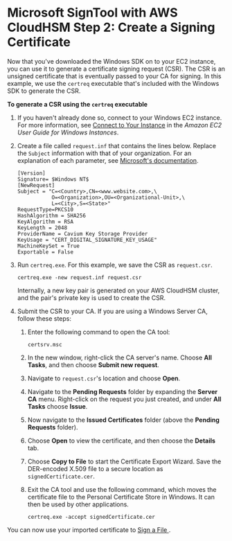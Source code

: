 # Microsoft SignTool with AWS CloudHSM Step 2: Create a Signing Certificate<a name="signtool-csr"></a>

Now that you've downloaded the Windows SDK on to your EC2 instance, you can use it to generate a certificate signing request \(CSR\)\. The CSR is an unsigned certificate that is eventually passed to your CA for signing\. In this example, we use the `certreq` executable that's included with the Windows SDK to generate the CSR\.

**To generate a CSR using the `certreq` executable**

1. If you haven't already done so, connect to your Windows EC2 instance\. For more information, see [Connect to Your Instance](https://docs.aws.amazon.com/AWSEC2/latest/WindowsGuide/EC2_GetStarted.html#ec2-connect-to-instance-windows) in the *Amazon EC2 User Guide for Windows Instances*\.

1. Create a file called `request.inf` that contains the lines below\. Replace the `Subject` information with that of your organization\. For an explanation of each parameter, see [Microsoft's documentation](https://docs.microsoft.com/en-us/windows-server/administration/windows-commands/certreq_1#BKMK_New)\.

   ```
   [Version]
   Signature= $Windows NT$
   [NewRequest]
   Subject = "C=<Country>,CN=<www.website.com>,\
              O=<Organization>,OU=<Organizational-Unit>,\
              L=<City>,S=<State>"
   RequestType=PKCS10
   HashAlgorithm = SHA256
   KeyAlgorithm = RSA
   KeyLength = 2048
   ProviderName = Cavium Key Storage Provider
   KeyUsage = "CERT_DIGITAL_SIGNATURE_KEY_USAGE"
   MachineKeySet = True
   Exportable = False
   ```

1. Run `certreq.exe`\. For this example, we save the CSR as `request.csr`\.

   ```
   certreq.exe -new request.inf request.csr
   ```

   Internally, a new key pair is generated on your AWS CloudHSM cluster, and the pair's private key is used to create the CSR\.

1. Submit the CSR to your CA\. If you are using a Windows Server CA, follow these steps:

   1. Enter the following command to open the CA tool:

      ```
      certsrv.msc
      ```

   1. In the new window, right\-click the CA server's name\. Choose **All Tasks**, and then choose **Submit new request**\.

   1. Navigate to `request.csr`'s location and choose **Open**\.

   1. Navigate to the **Pending Requests** folder by expanding the **Server CA** menu\. Right\-click on the request you just created, and under **All Tasks** choose **Issue**\.

   1. Now navigate to the **Issued Certificates** folder \(above the **Pending Requests** folder\)\.

   1. Choose **Open** to view the certificate, and then choose the **Details** tab\.

   1. Choose **Copy to File** to start the Certificate Export Wizard\. Save the DER\-encoded X\.509 file to a secure location as `signedCertificate.cer`\.

   1. Exit the CA tool and use the following command, which moves the certificate file to the Personal Certificate Store in Windows\. It can then be used by other applications\.

      ```
      certreq.exe -accept signedCertificate.cer
      ```

You can now use your imported certificate to [Sign a File ](signtool-sign.md)\.